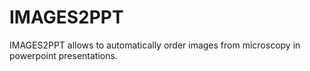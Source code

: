 # IMAGES2PPT
IMAGES2PPT allows to automatically order images from microscopy in powerpoint presentations.
